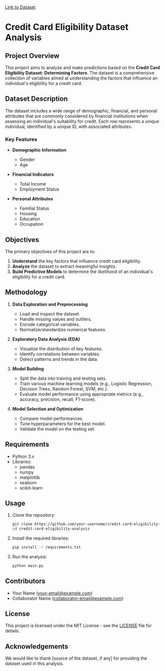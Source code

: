 ﻿

[Link to Dataset](https://www.kaggle.com/datasets/rohit265/credit-card-eligibility-data-determining-factors/)

# Credit Card Eligibility Dataset Analysis

## Project Overview

This project aims to analyze and make predictions based on the **Credit Card Eligibility Dataset: Determining Factors**. The dataset is a comprehensive collection of variables aimed at understanding the factors that influence an individual's eligibility for a credit card. 

## Dataset Description

The dataset includes a wide range of demographic, financial, and personal attributes that are commonly considered by financial institutions when assessing an individual's suitability for credit. Each row represents a unique individual, identified by a unique ID, with associated attributes.

### Key Features

- **Demographic Information**
  - Gender
  - Age

- **Financial Indicators**
  - Total Income
  - Employment Status

- **Personal Attributes**
  - Familial Status
  - Housing
  - Education
  - Occupation

## Objectives

The primary objectives of this project are to:
1. **Understand** the key factors that influence credit card eligibility.
2. **Analyze** the dataset to extract meaningful insights.
3. **Build Predictive Models** to determine the likelihood of an individual's eligibility for a credit card.

## Methodology

1. **Data Exploration and Preprocessing**
   - Load and inspect the dataset.
   - Handle missing values and outliers.
   - Encode categorical variables.
   - Normalize/standardize numerical features.

2. **Exploratory Data Analysis (EDA)**
   - Visualize the distribution of key features.
   - Identify correlations between variables.
   - Detect patterns and trends in the data.

3. **Model Building**
   - Split the data into training and testing sets.
   - Train various machine learning models (e.g., Logistic Regression, Decision Trees, Random Forest, SVM, etc.).
   - Evaluate model performance using appropriate metrics (e.g., accuracy, precision, recall, F1-score).

4. **Model Selection and Optimization**
   - Compare model performances.
   - Tune hyperparameters for the best model.
   - Validate the model on the testing set.

## Requirements

- Python 3.x
- Libraries:
  - pandas
  - numpy
  - matplotlib
  - seaborn
  - scikit-learn

## Usage

1. Clone the repository:
    ```sh
    git clone https://github.com/your-username/credit-card-eligibility-analysis.git
    cd credit-card-eligibility-analysis
    ```

2. Install the required libraries:
    ```sh
    pip install -r requirements.txt
    ```

3. Run the analysis:
    ```sh
    python main.py
    ```

## Contributors

- Your Name (your-email@example.com)
- Collaborator Name (collaborator-email@example.com)

## License

This project is licensed under the MIT License - see the [LICENSE](LICENSE) file for details.

## Acknowledgements

We would like to thank [source of the dataset, if any] for providing the dataset used in this analysis.

